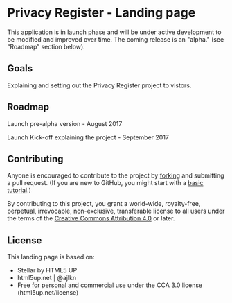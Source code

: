 # Privacy Register - Landing page

This application is in launch phase and will be under active development to be modified and improved over time. The coming release is an "alpha." (see “Roadmap” section below).

## Goals

Explaining and setting out the Privacy Register project to vistors.

## Roadmap

Launch pre-alpha version - August 2017

Launch Kick-off explaining the project - September 2017

## Contributing

Anyone is encouraged to contribute to the project by [forking](https://help.github.com/articles/fork-a-repo) and submitting a pull request. (If you are new to GitHub, you might start with a [basic tutorial](https://help.github.com/articles/set-up-git).)

By contributing to this project, you grant a world-wide, royalty-free, perpetual, irrevocable, non-exclusive, transferable license to all users under the terms of the [Creative Commons Attribution 4.0](https://creativecommons.org/licenses/by/4.0/) or later.

## License

This landing page is based on:
* Stellar by HTML5 UP
* html5up.net | @ajlkn
* Free for personal and commercial use under the CCA 3.0 license (html5up.net/license)
